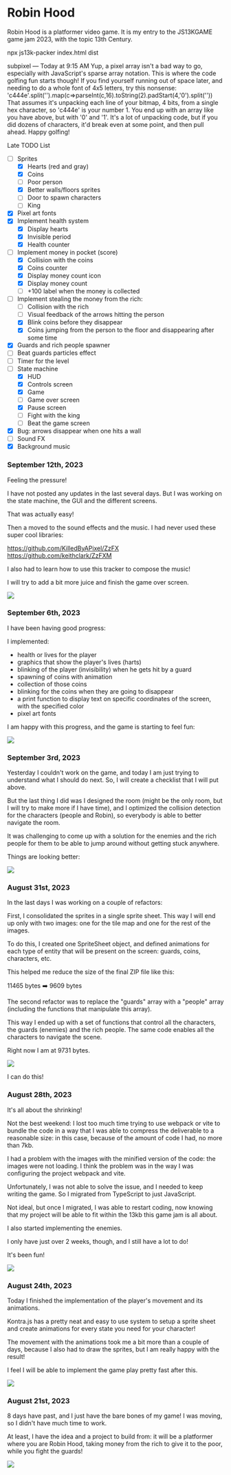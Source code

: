 # Robin Hood

Robin Hood is a platformer video game. It is my entry to the JS13KGAME game jam 2023, with the topic 13th Century.

npx js13k-packer index.html dist

subpixel — Today at 9:15 AM
Yup, a pixel array isn't a bad way to go, especially with JavaScript's sparse array notation. This is where the code golfing fun starts though! If you find yourself running out of space later, and needing to do a whole font of 4x5 letters, try this nonsense: 
'c444e'.split('').map(c=>parseInt(c,16).toString(2).padStart(4,'0').split('')) 
That assumes it's unpacking each line of your bitmap, 4 bits, from a single hex character, so 'c444e' is your number 1. You end up with an array like you have above, but with '0' and '1'. It's a lot of unpacking code, but if you did dozens of characters, it'd break even at some point, and then pull ahead. Happy golfing!



Late TODO List

- [ ] Sprites
    - [x] Hearts (red and gray)
    - [x] Coins
    - [ ] Poor person
    - [x] Better walls/floors sprites
    - [ ] Door to spawn characters
    - [ ] King
- [x] Pixel art fonts
- [x] Implement health system
    - [x] Display hearts
    - [x] Invisible period
    - [x] Health counter
- [ ] Implement money in pocket (score)
    - [x] Collision with the coins
    - [x] Coins counter
    - [x] Display money count icon
    - [x] Display money count
    - [ ] +100 label when the money is collected
- [ ] Implement stealing the money from the rich:
    - [ ] Collision with the rich
    - [ ] Visual feedback of the arrows hitting the person
    - [x] Blink coins before they disappear
    - [x] Coins jumping from the person to the floor and disappearing after some time
- [x] Guards and rich people spawner
- [ ] Beat guards particles effect
- [ ] Timer for the level
- [ ] State machine
    - [x] HUD
    - [x] Controls screen
    - [x] Game
    - [ ] Game over screen
    - [x] Pause screen
    - [ ] Fight with the king
    - [ ] Beat the game screen
- [x] Bug: arrows disappear when one hits a wall
- [ ] Sound FX
- [x] Background music

### September 12th, 2023

Feeling the pressure!

I have not posted any updates in the last several days. But I was working on the state machine, the GUI and the different screens.

That was actually easy!

Then a moved to the sound effects and the music. I had never used these super cool libraries:

https://github.com/KilledByAPixel/ZzFX
https://github.com/keithclark/ZzFXM

I also had to learn how to use this tracker to compose the music!

I will try to add a bit more juice and finish the game over screen.

![](./gifs/2023-09-12-01.png)

### September 6th, 2023

I have been having good progress:

I implemented:

- health or lives for the player
- graphics that show the player's lives (harts)
- blinking of the player (invisibility) when he gets hit by a guard
- spawning of coins with animation
- collection of those coins
- blinking for the coins when they are going to disappear
- a print function to display text on specific coordinates of the screen, with the specified color
- pixel art fonts

I am happy with this progress, and the game is starting to feel fun:

![](./gifs/2023-09-06-01.gif)

### September 3rd, 2023

Yesterday I couldn't work on the game, and today I am just trying to understand what I should do next. So, I will create a checklist that I will put above.

But the last thing I did was I designed the room (might be the only room, but I will try to make more if I have time), and I optimized the collision detection for the characters (people and Robin), so everybody is able to better navigate the room.

It was challenging to come up with a solution for the enemies and the rich people for them to be able to jump around without getting stuck anywhere.

Things are looking better:

![](./gifs/2023-09-03-01.gif)

### August 31st, 2023

In the last days I was working on a couple of refactors:

First, I consolidated the sprites in a single sprite sheet. This way I will end up only with two images: one for the tile map and one for the rest of the images.

To do this, I created one SpriteSheet object, and defined animations for each type of entity that will be present on the screen: guards, coins, characters, etc.

This helped me reduce the size of the final ZIP file like this:

11465 bytes ➡️ 9609 bytes

The second refactor was to replace the "guards" array with a "people" array (including the functions that manipulate this array).

This way I ended up with a set of functions that control all the characters, the guards (enemies) and the rich people. The same code enables all the characters to navigate the scene.

Right now I am at 9731 bytes.

![](./gifs/2023-08-31-01.gif)

I can do this!

### August 28th, 2023

It's all about the shrinking!

Not the best weekend: I lost too much time trying to use webpack or vite to bundle the code in a way that I was able to compress the deliverable to a reasonable size: in this case, because of the amount of code I had, no more than 7kb.

I had a problem with the images with the minified version of the code: the images were not loading. I think the problem was in the way I was configuring the project webpack and vite.

Unfortunately, I was not able to solve the issue, and I needed to keep writing the game. So I migrated from TypeScript to just JavaScript.

Not ideal, but once I migrated, I was able to restart coding, now knowing that my project will be able to fit within the 13kb this game jam is all about.

I also started implementing the enemies.

I only have just over 2 weeks, though, and I still have a lot to do!

It's been fun!

![](./gifs/2023-08-28-01.gif)

### August 24th, 2023

Today I finished the implementation of the player's movement and its animations.

Kontra.js has a pretty neat and easy to use system to setup a sprite sheet and create animations for every state you need for your character!

The movement with the animations took me a bit more than a couple of days, because I also had to draw the sprites, but I am really happy with the result!

I feel I will be able to implement the game play pretty fast after this.

![](./gifs/2023-08-24-01.gif)

### August 21st, 2023

8 days have past, and I just have the bare bones of my game! I was moving, so I didn't have much time to work.

At least, I have the idea and a project to build from: it will be a platformer where you are Robin Hood, taking money from the rich to give it to the poor, while you fight the guards!

![](./gifs/2023-08-21-01.gif)

